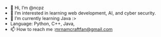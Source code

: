 - 👋 Hi, I’m @ncpz
- 👀 I’m interested in learning web development, AI, and cyber security.
- 🌱 I’m currently learning Java :>
- Language: Python, C++, Java,
- 📫 How to reach me :mrnamcraftfan@gmail.com

<!---
ncpz/ncpz is a ✨ special ✨ repository because its `README.md` (this file) appears on your GitHub profile.
You can click the Preview link to take a look at your changes.
--->
